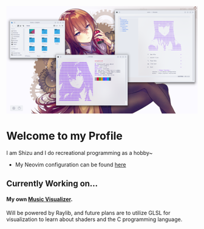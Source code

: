 ![My Desktop](resources/banner.png)
# Welcome to my Profile 
I am Shizu and I do recreational programming as a hobby~

- My Neovim configuration can be found [here](https://github.com/suzu980/neovim-config)

## Currently Working on...
#### My own [Music Visualizer](https://github.com/suzu980/suzu-music-player). 
Will be powered by Raylib, and future plans are to utilize GLSL for visualization to learn about shaders and the C programming language.
